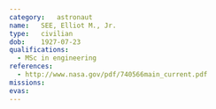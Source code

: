 ```yaml
---
category:	astronaut
name:	SEE, Elliot M., Jr.
type:	civilian
dob:	1927-07-23
qualifications:
  - MSc in engineering
references:
  - http://www.nasa.gov/pdf/740566main_current.pdf
missions:
evas:
---
```

